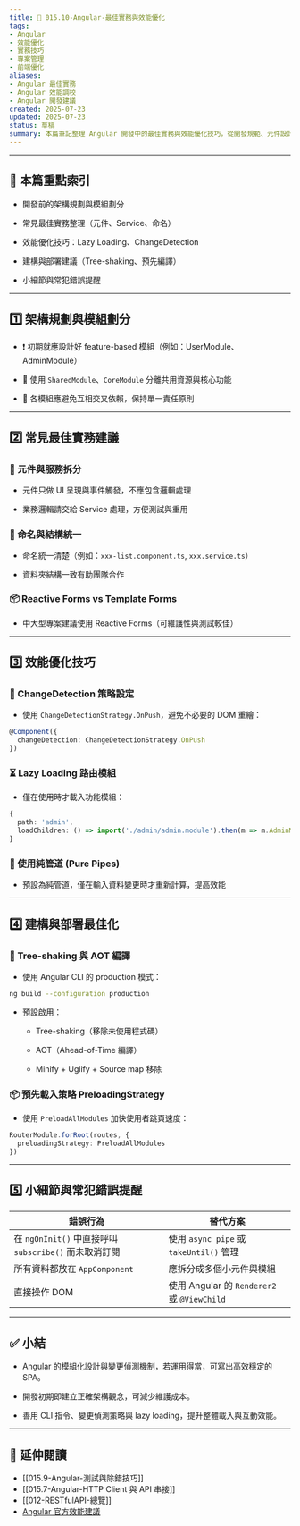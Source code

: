 ```yaml
---
title: 🚀 015.10-Angular-最佳實務與效能優化  
tags:
- Angular
- 效能優化
- 實務技巧
- 專案管理
- 前端優化  
aliases:
- Angular 最佳實務  
- Angular 效能調校  
- Angular 開發建議  
created: 2025-07-23  
updated: 2025-07-23  
status: 草稿  
summary: 本篇筆記整理 Angular 開發中的最佳實務與效能優化技巧，從開發規範、元件設計、Lazy Loading、Change Detection 到建構與部署建議，協助開發者寫出更穩定、效能更佳的 SPA 應用。
---
```


---

## 📘 本篇重點索引

- 開發前的架構規劃與模組劃分

- 常見最佳實務整理（元件、Service、命名）

- 效能優化技巧：Lazy Loading、ChangeDetection

- 建構與部署建議（Tree-shaking、預先編譯）

- 小細節與常犯錯誤提醒

---

## 1️⃣ 架構規劃與模組劃分

- ❗ 初期就應設計好 feature-based 模組（例如：UserModule、AdminModule）

- 🧱 使用 `SharedModule`、`CoreModule` 分離共用資源與核心功能

- 🔁 各模組應避免互相交叉依賴，保持單一責任原則

---

## 2️⃣ 常見最佳實務建議

### 🧩 元件與服務拆分

- 元件只做 UI 呈現與事件觸發，不應包含邏輯處理

- 業務邏輯請交給 Service 處理，方便測試與重用

### 🧹 命名與結構統一

- 命名統一清楚（例如：`xxx-list.component.ts`, `xxx.service.ts`）

- 資料夾結構一致有助團隊合作

### 📦 Reactive Forms vs Template Forms

- 中大型專案建議使用 Reactive Forms（可維護性與測試較佳）

---

## 3️⃣ 效能優化技巧

### 🔄 ChangeDetection 策略設定

- 使用 `ChangeDetectionStrategy.OnPush`，避免不必要的 DOM 重繪：

```typescript
@Component({
  changeDetection: ChangeDetectionStrategy.OnPush
})
```

### ⏳ Lazy Loading 路由模組

- 僅在使用時才載入功能模組：

```typescript
{
  path: 'admin',
  loadChildren: () => import('./admin/admin.module').then(m => m.AdminModule)
}
```

### 🧠 使用純管道 (Pure Pipes)

- 預設為純管道，僅在輸入資料變更時才重新計算，提高效能

---

## 4️⃣ 建構與部署最佳化

### 🧹 Tree-shaking 與 AOT 編譯

- 使用 Angular CLI 的 production 模式：

```bash
ng build --configuration production
```

- 預設啟用：
    
    - Tree-shaking（移除未使用程式碼）
    
    - AOT（Ahead-of-Time 編譯）
    
    - Minify + Uglify + Source map 移除

### 📦 預先載入策略 PreloadingStrategy

- 使用 `PreloadAllModules` 加快使用者跳頁速度：

```typescript
RouterModule.forRoot(routes, {
  preloadingStrategy: PreloadAllModules
})
```

---
## 5️⃣ 小細節與常犯錯誤提醒

|錯誤行為|替代方案|
|---|---|
|在 `ngOnInit()` 中直接呼叫 `subscribe()` 而未取消訂閱|使用 `async pipe` 或 `takeUntil()` 管理|
|所有資料都放在 `AppComponent`|應拆分成多個小元件與模組|
|直接操作 DOM|使用 Angular 的 `Renderer2` 或 `@ViewChild`|

---
## ✅ 小結

- Angular 的模組化設計與變更偵測機制，若運用得當，可寫出高效穩定的 SPA。

- 開發初期即建立正確架構觀念，可減少維護成本。

- 善用 CLI 指令、變更偵測策略與 lazy loading，提升整體載入與互動效能。

---

## 🔗 延伸閱讀

- [[015.9-Angular-測試與除錯技巧]]
- [[015.7-Angular-HTTP Client 與 API 串接]]
- [[012-RESTfulAPI-總覽]]
- [Angular 官方效能建議](https://v17.angular.io/guide/performance)